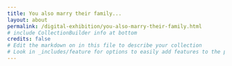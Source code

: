 ```yaml
---
title: You also marry their family...
layout: about
permalink: /digital-exhibition/you-also-marry-their-family.html
# include CollectionBuilder info at bottom
credits: false
# Edit the markdown on in this file to describe your collection
# Look in _includes/feature for options to easily add features to the page
---
```

